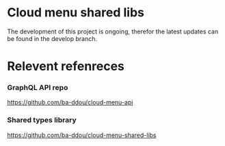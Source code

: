 # Cloud menu shared libs

The development of this project is ongoing, therefor the latest updates can be found in the develop branch.

# Relevent refenreces

### GraphQL API repo

https://github.com/ba-ddou/cloud-menu-api

### Shared types library

https://github.com/ba-ddou/cloud-menu-shared-libs
